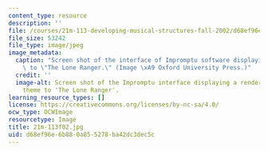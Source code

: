 ```yaml
---
content_type: resource
description: ''
file: /courses/21m-113-developing-musical-structures-fall-2002/d68ef96e6b880a855278ba42dc3dec5c_21m-113f02.jpg
file_size: 53242
file_type: image/jpeg
image_metadata:
  caption: "Screen shot of the interface of Impromptu software displaying the theme\
    \ to \"The Lone Ranger.\" (Image \xA9 Oxford University Press.)"
  credit: ''
  image-alt: Screen shot of the Impromptu interface displaying a rendering of the
    theme to 'The Lone Ranger'.
learning_resource_types: []
license: https://creativecommons.org/licenses/by-nc-sa/4.0/
ocw_type: OCWImage
resourcetype: Image
title: 21m-113f02.jpg
uid: d68ef96e-6b88-0a85-5278-ba42dc3dec5c
---
```

